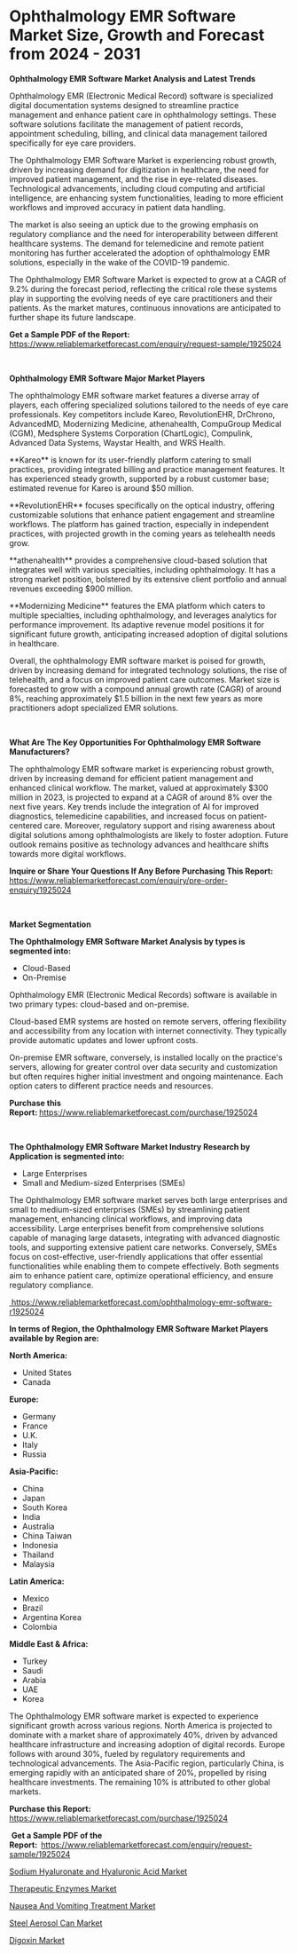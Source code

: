 <p><h1>Ophthalmology EMR Software Market Size, Growth and Forecast from 2024 - 2031</h1></p><p><strong>Ophthalmology EMR Software Market Analysis and Latest Trends</strong></p>
<p><p>Ophthalmology EMR (Electronic Medical Record) software is specialized digital documentation systems designed to streamline practice management and enhance patient care in ophthalmology settings. These software solutions facilitate the management of patient records, appointment scheduling, billing, and clinical data management tailored specifically for eye care providers.</p><p>The Ophthalmology EMR Software Market is experiencing robust growth, driven by increasing demand for digitization in healthcare, the need for improved patient management, and the rise in eye-related diseases. Technological advancements, including cloud computing and artificial intelligence, are enhancing system functionalities, leading to more efficient workflows and improved accuracy in patient data handling.</p><p>The market is also seeing an uptick due to the growing emphasis on regulatory compliance and the need for interoperability between different healthcare systems. The demand for telemedicine and remote patient monitoring has further accelerated the adoption of ophthalmology EMR solutions, especially in the wake of the COVID-19 pandemic.</p><p>The Ophthalmology EMR Software Market is expected to grow at a CAGR of 9.2% during the forecast period, reflecting the critical role these systems play in supporting the evolving needs of eye care practitioners and their patients. As the market matures, continuous innovations are anticipated to further shape its future landscape.</p></p>
<p><strong>Get a Sample PDF of the Report:&nbsp;</strong> <a href="https://www.reliablemarketforecast.com/enquiry/request-sample/1925024?utm_campaign=1601&utm_medium=2&utm_source=Github&utm_content=ia&utm_term=24102024&utm_id=ophthalmology-emr-software">https://www.reliablemarketforecast.com/enquiry/request-sample/1925024</a></p>
<p>&nbsp;</p>
<p><strong>Ophthalmology EMR Software Major Market Players</strong></p>
<p><p>The ophthalmology EMR software market features a diverse array of players, each offering specialized solutions tailored to the needs of eye care professionals. Key competitors include Kareo, RevolutionEHR, DrChrono, AdvancedMD, Modernizing Medicine, athenahealth, CompuGroup Medical (CGM), Medsphere Systems Corporation (ChartLogic), Compulink, Advanced Data Systems, Waystar Health, and WRS Health.</p><p>**Kareo** is known for its user-friendly platform catering to small practices, providing integrated billing and practice management features. It has experienced steady growth, supported by a robust customer base; estimated revenue for Kareo is around $50 million.</p><p>**RevolutionEHR** focuses specifically on the optical industry, offering customizable solutions that enhance patient engagement and streamline workflows. The platform has gained traction, especially in independent practices, with projected growth in the coming years as telehealth needs grow.</p><p>**athenahealth** provides a comprehensive cloud-based solution that integrates well with various specialties, including ophthalmology. It has a strong market position, bolstered by its extensive client portfolio and annual revenues exceeding $900 million.</p><p>**Modernizing Medicine** features the EMA platform which caters to multiple specialties, including ophthalmology, and leverages analytics for performance improvement. Its adaptive revenue model positions it for significant future growth, anticipating increased adoption of digital solutions in healthcare.</p><p>Overall, the ophthalmology EMR software market is poised for growth, driven by increasing demand for integrated technology solutions, the rise of telehealth, and a focus on improved patient care outcomes. Market size is forecasted to grow with a compound annual growth rate (CAGR) of around 8%, reaching approximately $1.5 billion in the next few years as more practitioners adopt specialized EMR solutions.</p></p>
<p>&nbsp;</p>
<p><strong>What Are The Key Opportunities For Ophthalmology EMR Software Manufacturers?</strong></p>
<p><p>The ophthalmology EMR software market is experiencing robust growth, driven by increasing demand for efficient patient management and enhanced clinical workflow. The market, valued at approximately $300 million in 2023, is projected to expand at a CAGR of around 8% over the next five years. Key trends include the integration of AI for improved diagnostics, telemedicine capabilities, and increased focus on patient-centered care. Moreover, regulatory support and rising awareness about digital solutions among ophthalmologists are likely to foster adoption. Future outlook remains positive as technology advances and healthcare shifts towards more digital workflows.</p></p>
<p><strong>Inquire or Share Your Questions If Any Before Purchasing This Report:</strong> <a href="https://www.reliablemarketforecast.com/enquiry/pre-order-enquiry/1925024?utm_campaign=1601&utm_medium=2&utm_source=Github&utm_content=ia&utm_term=24102024&utm_id=ophthalmology-emr-software">https://www.reliablemarketforecast.com/enquiry/pre-order-enquiry/1925024</a></p>
<p>&nbsp;</p>
<p><strong>Market Segmentation</strong></p>
<p><strong>The Ophthalmology EMR Software Market Analysis by types is segmented into:</strong></p>
<p><ul><li>Cloud-Based</li><li>On-Premise</li></ul></p>
<p><p>Ophthalmology EMR (Electronic Medical Records) software is available in two primary types: cloud-based and on-premise. </p><p>Cloud-based EMR systems are hosted on remote servers, offering flexibility and accessibility from any location with internet connectivity. They typically provide automatic updates and lower upfront costs.</p><p>On-premise EMR software, conversely, is installed locally on the practice's servers, allowing for greater control over data security and customization but often requires higher initial investment and ongoing maintenance. Each option caters to different practice needs and resources.</p></p>
<p><strong>Purchase this Report:&nbsp;</strong><a href="https://www.reliablemarketforecast.com/purchase/1925024?utm_campaign=1601&utm_medium=2&utm_source=Github&utm_content=ia&utm_term=24102024&utm_id=ophthalmology-emr-software">https://www.reliablemarketforecast.com/purchase/1925024</a></p>
<p>&nbsp;</p>
<p><strong>The Ophthalmology EMR Software Market Industry Research by Application is segmented into:</strong></p>
<p><ul><li>Large Enterprises</li><li>Small and Medium-sized Enterprises (SMEs)</li></ul></p>
<p><p>The Ophthalmology EMR software market serves both large enterprises and small to medium-sized enterprises (SMEs) by streamlining patient management, enhancing clinical workflows, and improving data accessibility. Large enterprises benefit from comprehensive solutions capable of managing large datasets, integrating with advanced diagnostic tools, and supporting extensive patient care networks. Conversely, SMEs focus on cost-effective, user-friendly applications that offer essential functionalities while enabling them to compete effectively. Both segments aim to enhance patient care, optimize operational efficiency, and ensure regulatory compliance.</p></p>
<p><a href="https://www.reliablemarketforecast.com/ophthalmology-emr-software-r1925024?utm_campaign=1601&utm_medium=2&utm_source=Github&utm_content=ia&utm_term=24102024&utm_id=ophthalmology-emr-software">&nbsp;https://www.reliablemarketforecast.com/ophthalmology-emr-software-r1925024</a></p>
<p><strong>In terms of Region, the Ophthalmology EMR Software Market Players available by Region are:</strong></p>
<p>
    <p> <strong> North America: </strong>
        <ul>
            <li>United States</li>
            <li>Canada</li>
        </ul>
        </p> 
    <p> <strong> Europe: </strong>
        <ul>
            <li>Germany</li>
            <li>France</li>
            <li>U.K.</li>
            <li>Italy</li>
            <li>Russia</li>
        </ul>
        </p> 
    <p> <strong> Asia-Pacific: </strong>
        <ul>
            <li>China</li>
            <li>Japan</li>
            <li>South Korea</li>
            <li>India</li>
            <li>Australia</li>
            <li>China Taiwan</li>
            <li>Indonesia</li>
            <li>Thailand</li>
            <li>Malaysia</li>
        </ul>
        </p> 
    <p> <strong> Latin America: </strong>
        <ul>
            <li>Mexico</li>
            <li>Brazil</li>
            <li>Argentina Korea</li>
            <li>Colombia</li>
        </ul>
        </p> 
    <p> <strong> Middle East & Africa: </strong>
        <ul>
            <li>Turkey</li>
            <li>Saudi</li>
            <li>Arabia</li>
            <li>UAE</li>
            <li>Korea</li>
        </ul>
    </p>
    </p>
<p><p>The Ophthalmology EMR software market is expected to experience significant growth across various regions. North America is projected to dominate with a market share of approximately 40%, driven by advanced healthcare infrastructure and increasing adoption of digital records. Europe follows with around 30%, fueled by regulatory requirements and technological advancements. The Asia-Pacific region, particularly China, is emerging rapidly with an anticipated share of 20%, propelled by rising healthcare investments. The remaining 10% is attributed to other global markets.</p></p>
<p><strong>Purchase this Report: </strong><a href="https://www.reliablemarketforecast.com/purchase/1925024?utm_campaign=1601&utm_medium=2&utm_source=Github&utm_content=ia&utm_term=24102024&utm_id=ophthalmology-emr-software">https://www.reliablemarketforecast.com/purchase/1925024</a></p>
<p>&nbsp;<strong>Get a Sample PDF of the Report:&nbsp;&nbsp;</strong><a href="https://www.reliablemarketforecast.com/enquiry/request-sample/1925024?utm_campaign=1601&utm_medium=2&utm_source=Github&utm_content=ia&utm_term=24102024&utm_id=ophthalmology-emr-software">https://www.reliablemarketforecast.com/enquiry/request-sample/1925024</a></p>
<p><strong></strong></p>
<p><p><a href="https://www.linkedin.com/pulse/global-sodium-hyaluronate-hyaluronic-acid-market-analysis-uhduc?utm_campaign=1601&utm_medium=2&utm_source=Github&utm_content=ia&utm_term=24102024&utm_id=ophthalmology-emr-software">Sodium Hyaluronate and Hyaluronic Acid Market</a></p><p><a href="https://www.linkedin.com/pulse/therapeutic-enzymes-market-analysis-report-global-insights-region-y1nkf?utm_campaign=1601&utm_medium=2&utm_source=Github&utm_content=ia&utm_term=24102024&utm_id=ophthalmology-emr-software">Therapeutic Enzymes Market</a></p><p><a href="https://www.linkedin.com/pulse/regional-adaptations-global-nausea-vomiting-treatment-market-trends-7tzqf?utm_campaign=1601&utm_medium=2&utm_source=Github&utm_content=ia&utm_term=24102024&utm_id=ophthalmology-emr-software">Nausea And Vomiting Treatment Market</a></p><p><a href="https://www.linkedin.com/pulse/steel-aerosol-can-market-overview-forecast-2024-2031-detailed-5kfae?utm_campaign=1601&utm_medium=2&utm_source=Github&utm_content=ia&utm_term=24102024&utm_id=ophthalmology-emr-software">Steel Aerosol Can Market</a></p><p><a href="https://www.linkedin.com/pulse/digoxin-market-research-report-2024-2031-growizr-o7zdf?utm_campaign=1601&utm_medium=2&utm_source=Github&utm_content=ia&utm_term=24102024&utm_id=ophthalmology-emr-software">Digoxin Market</a></p></p>